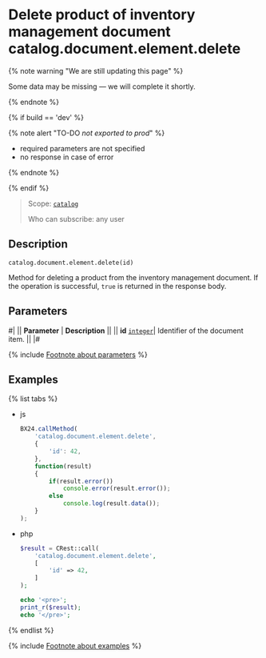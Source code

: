 # Delete product of inventory management document catalog.document.element.delete

{% note warning "We are still updating this page" %}

Some data may be missing — we will complete it shortly.

{% endnote %}

{% if build == 'dev' %}

{% note alert "TO-DO _not exported to prod_" %}

- required parameters are not specified
- no response in case of error
  
{% endnote %}

{% endif %}

> Scope: [`catalog`](../../../scopes/permissions.md)
>
> Who can subscribe: any user

## Description

```http
catalog.document.element.delete(id)
```

Method for deleting a product from the inventory management document.
If the operation is successful, `true` is returned in the response body.

## Parameters

#|
|| **Parameter** | **Description** ||
|| **id** 
[`integer`](../../../data-types.md)| Identifier of the document item. ||
|#

{% include [Footnote about parameters](../../../../_includes/required.md) %}

## Examples

{% list tabs %}

- js
  
    ```js
    BX24.callMethod(
        'catalog.document.element.delete',
        {
            'id': 42,
        },
        function(result)
        {
            if(result.error())
                console.error(result.error());
            else
                console.log(result.data());
        }
    );
    ```

- php
  
    ```php
    $result = CRest::call(
        'catalog.document.element.delete',
        [
            'id' => 42,
        ]
    );

    echo '<pre>';
    print_r($result);
    echo '</pre>';
    ```

{% endlist %}

{% include [Footnote about examples](../../../../_includes/examples.md) %}
